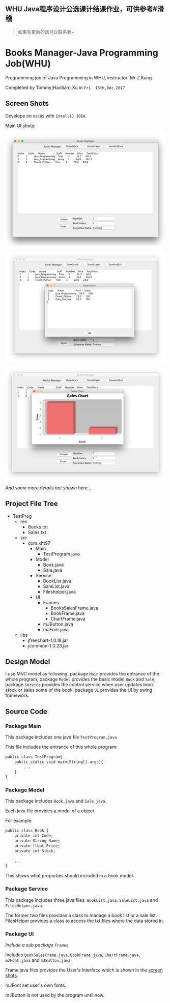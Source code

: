 ## WHU Java程序设计公选课计结课作业，可供参考#滑稽
> 如果有更新的话可以联系我~





# Books Manager-Java Programming Job(WHU)

Programming job of Java Programming in WHU, instructor: Mr Z.Kang

Completed by Tommy(Haotian) Xu in `Fri. 15th,Dec,2017`

## Screen Shots

<span id="screen_shots">Develope on `macOS` with `IntelliJ IDEA`.</span>

Main UI shots:

![](pic1.png)

![](pic2.png)

![](pic3.png)

*And some more details not shown here...*

## Project File Tree

<span id="project_file_tree"></span>

- TestProg
	- res
		- Books.txt
		- Sales.txt
	- src
		- com.xht97
			- Main
				- TestProgram.java
			- Model
				- Book.java
				- Sale.java
			- Service
				- BookList.java
				- SaleList.java
				- Fileshelper.java
			- UI
				- Frames
					- BooksSalesFrame.java
					- BookFrame.java
					- ChartFrame.java
				- mJButton.java
				- mJFont.java
	- libs
		- jfreechart-1.0.18.jar
		- jcommon-1.0.23.jar

## Design Model

<span id="design_model"></span>

I use MVC model as following, package `Main` provides the entrance of the whole program, package `Model` provides the basic model `Book` and `Sale`, package `Service` provides the control service when user updates book stock or sales some of the book. package `UI` provides the UI by swing framework.

## Source Code

<span id="source_code"></span>

### Package Main

This package includes one java file `TestProgram.java`

This file includes the entrance of this whole program:

	public class TestProgram{
		public static void main(String[] args){
			...
		}
	}
	
### Package Model

This package includes `Book.java` and `Sale.java`.

Each java file provides a model of a object.

For example:

	public class Book {
   		private int Code;
    	private String Name;
    	private float Price;
    	private int Stock;
		
		...
	}

This shows what proporties should included in a book model.

### Package Service

This package includes three java files: `BookList.java`, `SaleList.java` and `FilesHelper.java`.

The former two files provides a class to manage a book list or a sale list. FilesHelper provides a class to access the txt files where the data stored in.

### Package UI

*Include a sub package `Frames`*

Includes `BookSalesFrame.java`, `BookFrame.java`, `ChartFrame.java`, `mJFont.java` and `mJButton.java`.

Frame java files provides the User's Interface which is shown in the [screen shots](#screen_shots).

mJFont set user's own fonts.

mJButton is not used by the program until now.
